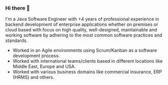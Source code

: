 ### Hi there 👋

I'm a Java Software Engineer with +4 years of professional experience in backend development of enterprise 
applications whether on premises or cloud based with focus on high quality, well-designed, maintainable and working software 
by adhering to the most common software practices and standards.

- Worked in an Agile environments using Scrum/Kanban as a software development process.
- Worked with international teams/clients based in different locations like Middle East, Europe and USA.
- Worked with various business domains like commercial insurance, ERP (HRMS) and others.

<!--
**muhamed-hassan/muhamed-hassan** is a ✨ _special_ ✨ repository because its `README.md` (this file) appears on your GitHub profile.

Here are some ideas to get you started:

- 🔭 I’m currently working on ...
- 🌱 I’m currently learning ...
- 👯 I’m looking to collaborate on ...
- 🤔 I’m looking for help with ...
- 💬 Ask me about ...
- 📫 How to reach me: ...
- 😄 Pronouns: ...
- ⚡ Fun fact: ...
-->
